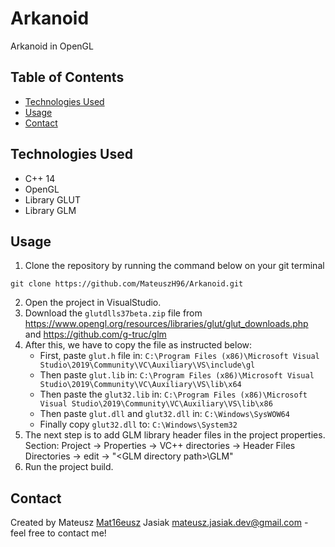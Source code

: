 # Arkanoid
Arkanoid in OpenGL 


## Table of Contents
* [Technologies Used](#technologies-used)
* [Usage](#usage)
* [Contact](#contact)


## Technologies Used
- C++ 14
- OpenGL
- Library GLUT
- Library GLM


## Usage
1. Clone the repository by running the command below on your git terminal
```
git clone https://github.com/MateuszH96/Arkanoid.git
```
2. Open the project in VisualStudio.
3. Download the ``glutdlls37beta.zip`` file from https://www.opengl.org/resources/libraries/glut/glut_downloads.php and https://github.com/g-truc/glm
4. After this, we have to copy the file as instructed below:
   - First, paste ``glut.h`` file in:
     ``C:\Program Files (x86)\Microsoft Visual Studio\2019\Community\VC\Auxiliary\VS\include\gl``
   - Then paste ``glut.lib`` in:
	 ``C:\Program Files (x86)\Microsoft Visual Studio\2019\Community\VC\Auxiliary\VS\lib\x64``
   - Then paste the ``glut32.lib`` in:
	 ``C:\Program Files (x86)\Microsoft Visual Studio\2019\Community\VC\Auxiliary\VS\lib\x86``
   - Then paste ``glut.dll`` and ``glut32.dll`` in:
     ``C:\Windows\SysWOW64``
   - Finally copy ``glut32.dll`` to:
     ``C:\Windows\System32``
5. The next step is to add GLM library header files in the project properties.
   Section: Project -> Properties -> VC++ directories -> Header Files Directories -> edit -> "&lt;GLM directory path&gt;\GLM"
6. Run the project build.


## Contact
Created by Mateusz [Mat16eusz](https://github.com/Mat16eusz/) Jasiak mateusz.jasiak.dev@gmail.com - feel free to contact me!
